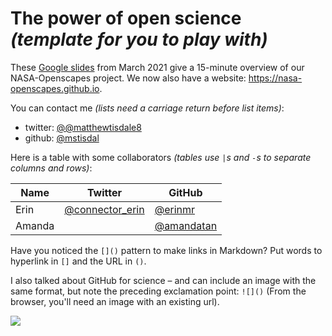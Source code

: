 # The power of open science *(template for you to play with)*

These [Google slides](https://docs.google.com/presentation/d/1_2ybhWlbg_Y_NrTQ_FF8JqqmbsstCkt5IKZqHmwDtFg/edit?usp=sharing) from March 2021 give a 15-minute overview of our NASA-Openscapes project. We now also have a website: <https://nasa-openscapes.github.io>.

You can contact me *(lists need a carriage return before list items)*: 

- twitter: [@@matthewtisdale8](https://twitter.com/@matthewtisdale8)
- github: [@mstisdal](https://github.com/mstisdal)


Here is a table with some collaborators *(tables use `|`s and `-`s to separate columns and rows)*:


Name | Twitter | GitHub
-----|---------|--------
Erin | [@connector_erin](https://twitter.com/connector_erin) | [@erinmr](https://github.com/erinmr)
Amanda |  | [@amandatan](https://github.com/amandatan)

Have you noticed the `[]()` pattern to make links in Markdown? Put words to hyperlink in `[]` and the URL in `()`. 

I also talked about GitHub for science – and can include an image with the same format, but note the preceding exclamation point: `![]()` (From the browser, you'll need an image with an existing url). 

![](https://octodex.github.com/images/labtocat.png)

